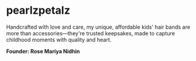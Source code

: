 <h1>pearlzpetalz</h1>

<p>
  Handcrafted with love and care, my unique, affordable kids' hair bands are more than accessories—they're trusted keepsakes, made to capture childhood moments with quality and heart.
</p>

<b>Founder: Rose Mariya Nidhin</b>
<br>

